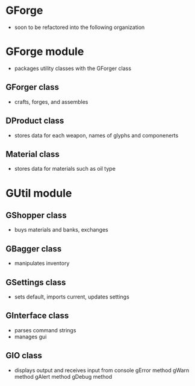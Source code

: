 # GForge
- soon to be refactored into the following organization



# GForge module
- packages utility classes with the GForger class

## GForger class
- crafts, forges, and assembles 

## DProduct class
- stores data for each weapon, names of glyphs and componenerts

## Material class
- stores data for materials such as oil type

# GUtil module

## GShopper class
- buys materials and banks, exchanges

## GBagger class
- manipulates inventory

## GSettings class
- sets default, imports current, updates settings

## GInterface class
- parses command strings
- manages gui

## GIO class
- displays output and receives input from console
  gError method
  gWarn method
  gAlert method
  gDebug method
